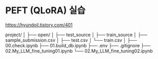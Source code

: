 
# PEFT (QLoRA) 실습 

https://hyundoil.tistory.com/401



project/
│
├── open/
│   ├── test_source
│   ├── train_source
│   ├── sample_submission.csv
│   ├── test.csv
│   └── train.csv
│
├── 00.check.ipynb
├── 01.build_db.ipynb
├── .env
├── .gitignore
├── 02.My_LLM_fine_tuning01.ipynb
└── 02.My_LLM_fine_tuning02.ipynb
